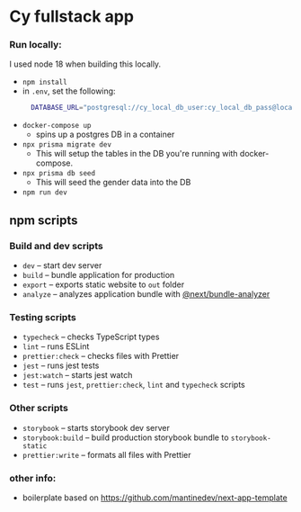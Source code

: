 # Cy fullstack app

### Run locally:

I used node 18 when building this locally.

- `npm install`
- in `.env`, set the following:
  ```bash
    DATABASE_URL="postgresql://cy_local_db_user:cy_local_db_pass@localhost:5432/cy_local_db"
  ```
- `docker-compose up`
  - spins up a postgres DB in a container
- `npx prisma migrate dev`
  - This will setup the tables in the DB you're running with docker-compose.
- `npx prisma db seed`
  - This will seed the gender data into the DB
- `npm run dev`

## npm scripts

### Build and dev scripts

- `dev` – start dev server
- `build` – bundle application for production
- `export` – exports static website to `out` folder
- `analyze` – analyzes application bundle with [@next/bundle-analyzer](https://www.npmjs.com/package/@next/bundle-analyzer)

### Testing scripts

- `typecheck` – checks TypeScript types
- `lint` – runs ESLint
- `prettier:check` – checks files with Prettier
- `jest` – runs jest tests
- `jest:watch` – starts jest watch
- `test` – runs `jest`, `prettier:check`, `lint` and `typecheck` scripts

### Other scripts

- `storybook` – starts storybook dev server
- `storybook:build` – build production storybook bundle to `storybook-static`
- `prettier:write` – formats all files with Prettier

### other info:

- boilerplate based on https://github.com/mantinedev/next-app-template
